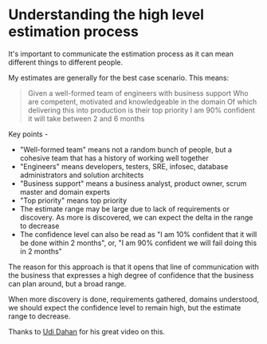 # Understanding the high level estimation process

It's important to communicate the estimation process as it can mean different things to different people.

My estimates are generally for the best case scenario. This means:

> Given a well-formed team of engineers with business support
> Who are competent, motivated and knowledgeable in the domain
> Of which delivering this into production is their top priority
> I am 90% confident it will take between 2 and 6 months


Key points -
- "Well-formed team" means not a random bunch of people, but a cohesive team that has a history of working well together
- "Engineers" means developers, testers, SRE, infosec, database administrators and solution architects
- "Business support" means a business analyst, product owner, scrum master and domain experts
- "Top priority" means top priority
- The estimate range may be large due to lack of requirements or discovery. As more is discovered, we can expect the delta in the range to decrease
- The confidence level can also be read as "I am 10% confident that it will be done within 2 months", or, "I am 90% confident we will fail doing this in 2 months"
 
The reason for this approach is that it opens that line of communication with the business that expresses a high degree of confidence that the business can plan around, but a broad range.

When more discovery is done, requirements gathered, domains understood, we should expect the confidence level to remain high, but the estimate range to decrease.

Thanks to [Udi Dahan](https://particular.net/videos/own-the-future) for his great video on this.

